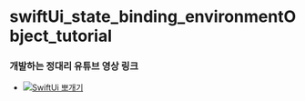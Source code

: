 # swiftUi_state_binding_environmentObject_tutorial

### 개발하는 정대리 유튜브 영상 링크

- [![SwiftUi 뽀개기](http://img.youtube.com/vi/uLR1RNqJ1Mw/0.jpg)](https://youtu.be/RHWvCTQf_hc)
